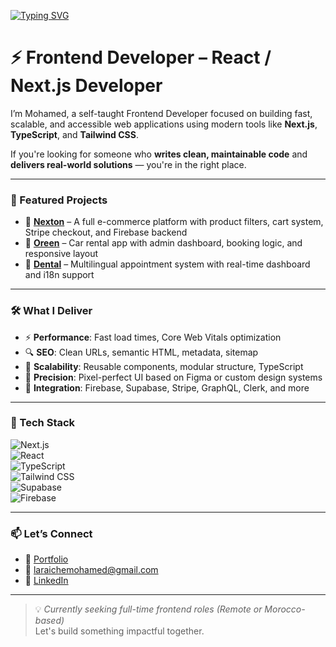 [![Typing SVG](https://readme-typing-svg.herokuapp.com?font=Quicksand&weight=800&size=36&pause=1000&color=1E90FF&background=050A1000&multiline=true&width=600&lines=Hello+There%F0%9F%91%8B%F0%9F%8F%BC%2C+I'm+Mohamed)](https://git.io/typing-svg)

# ⚡ Frontend Developer – React / Next.js Developer

I’m Mohamed, a self-taught Frontend Developer focused on building fast, scalable, and accessible web applications using modern tools like **Next.js**, **TypeScript**, and **Tailwind CSS**.

If you're looking for someone who **writes clean, maintainable code** and **delivers real-world solutions** — you're in the right place.

---

### 🚀 Featured Projects

- 🔹 **[Nexton](https://nexton.molaraiche.com/)** – A full e-commerce platform with product filters, cart system, Stripe checkout, and Firebase backend  
- 🔹 **[Oreen](https://oreen.molaraiche.com/)** – Car rental app with admin dashboard, booking logic, and responsive layout  
- 🔹 **[Dental](https://dental.molaraiche.com/)** – Multilingual appointment system with real-time dashboard and i18n support

---

### 🛠️ What I Deliver

- ⚡ **Performance**: Fast load times, Core Web Vitals optimization  
- 🔍 **SEO**: Clean URLs, semantic HTML, metadata, sitemap  
- 🧱 **Scalability**: Reusable components, modular structure, TypeScript  
- 🎯 **Precision**: Pixel-perfect UI based on Figma or custom design systems  
- 🔗 **Integration**: Firebase, Supabase, Stripe, GraphQL, Clerk, and more

---

### 🧰 Tech Stack

![Next.js](https://img.shields.io/badge/-Next.js-000000?style=flat&logo=next.js&logoColor=fff)  
![React](https://img.shields.io/badge/-React-61DAFB?style=flat&logo=react&logoColor=000)  
![TypeScript](https://img.shields.io/badge/-TypeScript-3178C6?style=flat&logo=typescript&logoColor=fff)  
![Tailwind CSS](https://img.shields.io/badge/-TailwindCSS-38B2AC?style=flat&logo=tailwind-css&logoColor=fff)  
![Supabase](https://img.shields.io/badge/-Supabase-3ECF8E?style=flat&logo=supabase&logoColor=fff)  
![Firebase](https://img.shields.io/badge/-Firebase-FFCA28?style=flat&logo=firebase&logoColor=000)

---

### 📫 Let’s Connect

- 🔗 [Portfolio](https://www.molaraiche.com/)  
- 📧 [laraichemohamed@gmail.com](mailto:laraichemohamed@gmail.com)  
- 💼 [LinkedIn](https://www.linkedin.com/in/mohamedlaraiche/)

---

> 💡 *Currently seeking full-time frontend roles (Remote or Morocco-based)*  
> Let's build something impactful together.
